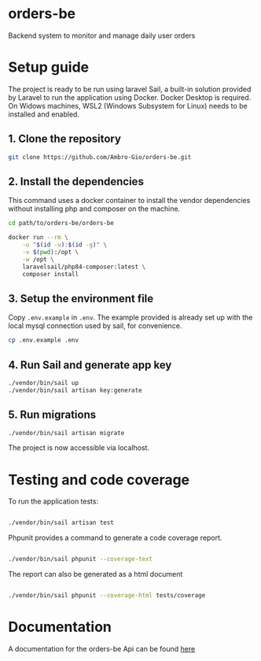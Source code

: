 # orders-be
Backend system to monitor and manage daily user orders

# Setup guide

The project is ready to be run using laravel Sail, a built-in solution provided by Laravel to run the application using Docker.
Docker Desktop is required. On Widows machines, WSL2 (Windows Subsystem for Linux) needs to be installed and enabled.

## 1. Clone the repository

```bash
git clone https://github.com/Ambro-Gio/orders-be.git
```

## 2. Install the dependencies

This command uses a docker container to install the vendor dependencies without installing php and composer on the machine.

```bash
cd path/to/orders-be/orders-be

docker run --rm \
    -u "$(id -u):$(id -g)" \
    -v $(pwd):/opt \
    -w /opt \
    laravelsail/php84-composer:latest \
    composer install
```

## 3. Setup the environment file

Copy `.env.example` in `.env`. The example provided is already set up with the local mysql connection used by sail, for convenience.

```bash
cp .env.example .env
```

## 4. Run Sail and generate app key

```bash
./vendor/bin/sail up
./vendor/bin/sail artisan key:generate
```

## 5. Run migrations

```bash
./vendor/bin/sail artisan migrate
```

The project is now accessible via localhost.

# Testing and code coverage

To run the application tests:

```bash

./vendor/bin/sail artisan test

```

Phpunit provides a command to generate a code coverage report.

```bash

./vendor/bin/sail phpunit --coverage-text

```

The report can also be generated as a html document

```bash

./vendor/bin/sail phpunit --coverage-html tests/coverage

```

# Documentation

A documentation for the orders-be Api can be found [here](Docs/Api%20routes.md)

